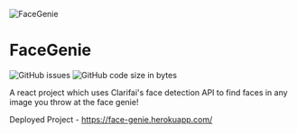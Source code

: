 ![FaceGenie](https://user-images.githubusercontent.com/21014451/187797714-6f1696af-74d7-4d62-b1c6-da21357f09d8.png)

# FaceGenie
![GitHub issues](https://img.shields.io/github/issues-raw/rohanperi/FaceGenie)
![GitHub code size in bytes](https://img.shields.io/github/languages/code-size/rohanperi/FaceGenie)

A react project which uses Clarifai's face detection API to find faces in any image you throw at the face genie!

Deployed Project - https://face-genie.herokuapp.com/ 
